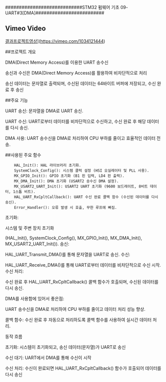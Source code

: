 ############################STM32 펌웨어 기초 09-UART#3[DMA]#########################


## Vimeo Video

[결과프로젝트영상](https://img.youtube.com/vi/1034121444/0.jpg)](https://vimeo.com/1034121444)

##프로젝트 개요

DMA(Direct Memory Access)를 이용한 UART 송수신

송신과 수신은 DMA(Direct Memory Access)를 활용하여 비차단적으로 처리 

송신 데이터는 문자열로 출력되며, 수신된 데이터는 64바이트 버퍼에 저장되고, 수신 완료 후 송신

##주요 기능

UART 송신: 문자열을 DMA로 UART 송신.

UART 수신: UART로부터 데이터를 비차단적으로 수신하고, 수신 완료 후 해당 데이터를 다시 송신.

DMA 사용: UART 송수신을 DMA로 처리하여 CPU 부하를 줄이고 효율적인 데이터 전송.



##사용된 주요 함수

        HAL_Init(): HAL 라이브러리 초기화.
        SystemClock_Config(): 시스템 클럭 설정 (HSI 오실레이터 및 PLL 사용).
        MX_GPIO_Init(): GPIO 초기화 (B1 핀 입력, LD4 핀 출력).
        MX_DMA_Init(): DMA 초기화 (USART2 송수신 DMA 설정).
        MX_USART2_UART_Init(): USART2 UART 초기화 (9600 보드레이트, 8비트 데이터, 1스톱 비트).
        HAL_UART_RxCpltCallback(): UART 수신 완료 콜백 함수 (수신된 데이터를 다시 송신).
        Error_Handler(): 오류 발생 시 호출, 무한 루프에 빠짐.
        


초기화:

시스템 및 주변 장치 초기화

(HAL_Init(), SystemClock_Config(), MX_GPIO_Init(), MX_DMA_Init(), MX_USART2_UART_Init()).
송신:

HAL_UART_Transmit_DMA()를 통해 문자열을 UART로 송신.
수신:

HAL_UART_Receive_DMA()를 통해 UART로부터 데이터를 비차단적으로 수신 시작.
수신 처리:

수신 완료 후 HAL_UART_RxCpltCallback() 콜백 함수가 호출되며, 수신된 데이터를 다시 송신.




DMA를 사용함에 있어서 좋은점:

UART 송수신을 DMA로 처리하여 CPU 부하를 줄이고 데이터 처리 성능 향상.


콜백 함수:
수신 완료 후 자동으로 처리하도록 콜백 함수를 사용하여 실시간 데이터 처리.


동작 흐름

초기화: 시스템이 초기화되고, 송신 데이터(문자열)가 UART로 송신

수신 대기: UART에서 DMA를 통해 수신이 시작

수신 처리: 수신이 완료되면 HAL_UART_RxCpltCallback() 함수가 호출되어 데이터를 다시 송신

